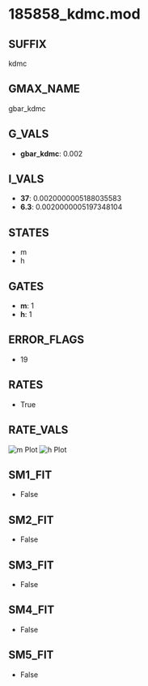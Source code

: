 # 185858_kdmc.mod

## SUFFIX

kdmc

## GMAX_NAME

gbar_kdmc

## G_VALS

- **gbar_kdmc**: 0.002

## I_VALS

- **37**: 0.0020000005188035583
- **6.3**: 0.0020000005197348104

## STATES

- m
- h

## GATES

- **m**: 1
- **h**: 1

## ERROR_FLAGS

- 19

## RATES

- True

## RATE_VALS

![m Plot](/Users/pbozelos/Dropbox/icg-Chai-Panos/supermodels/output_markdown_files/K/185858_kdmc.mod/images/m.png)
![h Plot](/Users/pbozelos/Dropbox/icg-Chai-Panos/supermodels/output_markdown_files/K/185858_kdmc.mod/images/h.png)

## SM1_FIT

- False

## SM2_FIT

- False

## SM3_FIT

- False

## SM4_FIT

- False

## SM5_FIT

- False

